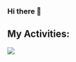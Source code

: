### Hi there 👋

## My Activities:
<img src="https://github-readme-stats.vercel.app/api?username=pxuria&show_icons=true&theme=tokyonight"/>
